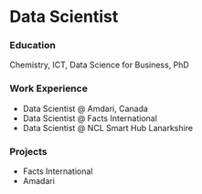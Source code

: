 # Data Scientist

### Education
Chemistry, ICT, Data Science for Business, PhD

### Work Experience
- Data Scientist @ Amdari, Canada 
- Data Scientist @ Facts International 
- Data Scientist @ NCL  Smart Hub Lanarkshire 

### Projects

* Facts International
* Amadari
